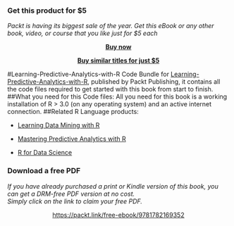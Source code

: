 
### Get this product for $5

<i>Packt is having its biggest sale of the year. Get this eBook or any other book, video, or course that you like just for $5 each</i>


<b><p align='center'>[Buy now](https://packt.link/9781782169352)</p></b>


<b><p align='center'>[Buy similar titles for just $5](https://subscription.packtpub.com/search)</p></b>


#Learning-Predictive-Analytics-with-R
Code Bundle for [Learning-Predictive-Analytics-with-R](https://www.packtpub.com/big-data-and-business-intelligence/learning-predictive-analytics-r?utm_source=github&utm_medium=repository&utm_campaign=9781782169352), published by Packt Publishing, it contains all the code files required to get started with this book from start to finish.
##What you need for this Code files:
All you need for this book is a working installation of R > 3.0 (on any operating 
system) and an active internet connection.
##Related R Language products:
* [Learning Data Mining with R](https://www.packtpub.com/big-data-and-business-intelligence/learning-data-mining-r?utm_source=github&utm_medium=repository&utm_campaign=9781783982103)

* [Mastering Predictive Analytics with R](https://www.packtpub.com/application-development/mastering-predictive-analytics-r?utm_source=github&utm_medium=repository&utm_campaign=9781783982806)

* [R for Data Science](https://www.packtpub.com/big-data-and-business-intelligence/r-data-science?utm_source=github&utm_medium=repository&utm_campaign=9781784390860)
### Download a free PDF

 <i>If you have already purchased a print or Kindle version of this book, you can get a DRM-free PDF version at no cost.<br>Simply click on the link to claim your free PDF.</i>
<p align="center"> <a href="https://packt.link/free-ebook/9781782169352">https://packt.link/free-ebook/9781782169352 </a> </p>